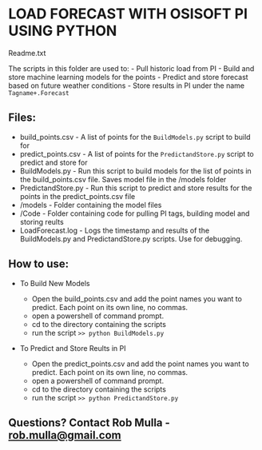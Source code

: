 # LOAD FORECAST WITH OSISOFT PI USING PYTHON
Readme.txt

The scripts in this folder are used to:
	- Pull historic load from PI
	- Build and store machine learning models for the points
	- Predict and store forecast based on future weather conditions
	- Store results in PI under the name `Tagname+.Forecast`

## Files:

- build_points.csv - A list of points for the `BuildModels.py` script to build for
- predict_points.csv - A list of points for the `PredictandStore.py` script to predict and store for
- BuildModels.py - Run this script to build models for the list of points in the build_points.csv file. Saves model file in the /models folder
- PredictandStore.py - Run this script to predict and store results for the points in the predict_points.csv file
- /models - Folder containing the model files
- /Code - Folder containing code for pulling PI tags, building model and storing reults
- LoadForecast.log - Logs the timestamp and results of the BuildModels.py and PredictandStore.py scripts. Use for debugging.

## How to use:
- To Build New Models
	- Open the build_points.csv and add the point names you want to predict. Each point on its own line, no commas.
	- open a powershell of command prompt.
	- cd to the directory containing the scripts
	- run the script
	  `>> python BuildModels.py`


- To Predict and Store Reults in PI
	- Open the predict_points.csv and add the point names you want to predict. Each point on its own line, no commas.
	- open a powershell of command prompt.
	- cd to the directory containing the scripts
	- run the script
	  `>> python PredictandStore.py`

## Questions? Contact Rob Mulla - rob.mulla@gmail.com


